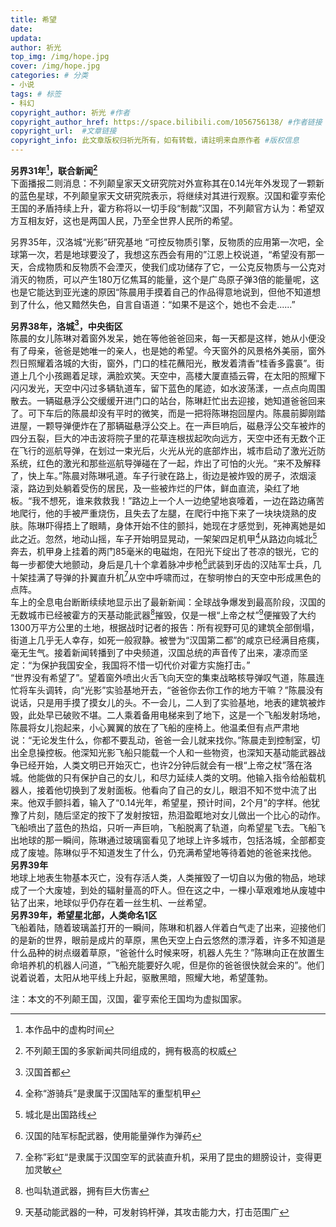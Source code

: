 ```yaml
---
title: 希望
date: 
updata: 
author: 祈光
top_img: /img/hope.jpg
cover: /img/hope.jpg
categories: # 分类
- 小说
tags: # 标签
- 科幻
copyright_author: 祈光 #作者
copyright_author_href: https://space.bilibili.com/1056756138/ #作者链接
copyright_url:  #文章链接
copyright_info: 此文章版权归祈光所有，如有转载，请註明来自原作者 #版权信息
---
```


**另界31年[^1]，联合新闻[^2]**  
下面播报二则消息：不列颠皇家天文研究院对外宣称其在0.14光年外发现了一颗新的蓝色星球，不列颠皇家天文研究院表示，将继续对其进行观察。汉国和霍亨索伦王国的矛盾持续上升，霍方称将以一切手段“制裁”汉国，不列颠官方认为：希望双方互相友好，这也是两国人民，乃至全世界人民所的希望。

另界35年，汉洛城“光影”研究基地
“可控反物质引擎，反物质的应用第一次吧，全球第一次，若是地球要没了，我想这东西会有用的”江恩上校说道，“希望没有那一天，合成物质和反物质不会湮灭，使我们成功储存了它，一公克反物质与一公克对消灭的物质，可以产生180万亿焦耳的能量，这个是广岛原子弹3倍的能量呢，这也是它能达到亚光速的原因“陈晨用手摸着自己的作品得意地说到，但他不知道想到了什么，他又黯然失色，自言自语道：“如果不是这个，她也不会走......”

**另界38年，洛城[^3]，中央街区**  
陈晨的女儿陈琳对着窗外发呆，她在等他爸爸回来，每一天都是这样，她从小便没有了母亲，爸爸是她唯一的亲人，也是她的希望。今天窗外的风景格外美丽，窗外烈日照耀着洛城的大街，窗外，门口的桂花蘸阳光，散发着清香“桂香多露裛”。街道上几个小孩踢着足球，满脸欢笑。天空中，高楼大厦直插云霄，在太阳的照耀下闪闪发光，天空中闪过多辆轨道车，留下蓝色的尾迹，如水波荡漾，一点点向周围散去。一辆磁悬浮公交缓缓开进门口的站台，陈琳赶忙出去迎接，她知道爸爸回来了。可下车后的陈晨却没有平时的微笑，而是一把将陈琳抱回屋内。陈晨前脚刚踏进屋，一颗导弹便炸在了那辆磁悬浮公交上。在一声巨响后，磁悬浮公交车被炸的四分五裂，巨大的冲击波将院子里的花草连根拔起吹向远方，天空中还有无数个正在飞行的巡航导弹，在划过一束光后，火光从光的底部炸出，城市启动了激光近防系统，红色的激光和那些巡航导弹碰在了一起，炸出了可怕的火光。“来不及解释了，快上车。”陈晨对陈琳吼道。车子行驶在路上，街边是被炸毁的房子，浓烟滚滚，路边到处躺着受伤的居民，及一些被炸烂的尸体，鲜血直流，染红了地板。“我不想死，谁来救救我！”路边上一个人一边绝望地哀嚎着，一边在路边痛苦地爬行，他的手被严重烧伤，且失去了左腿，在爬行中拖下来了一块块烧熟的皮肤。陈琳吓得捂上了眼睛，身体开始不住的颤抖，她现在才感觉到，死神离她是如此之近。忽然，地动山摇，车子开始明显晃动，一架架四足机甲[^4]从路边向城北[^5]奔去，机甲身上挂着的两门85毫米的电磁炮，在阳光下绽出了苍凉的银光，它的每一步都使大地颤动，身后是几十个拿着脉冲步枪[^6]武装到牙齿的汉陆军士兵，几十架挂满了导弹的扑翼直升机[^7]从空中呼啸而过，在黎明惨白的天空中形成黑色的点阵。  
车上的全息电台断断续续地显示出了最新新闻：全球战争爆发到最高阶段，汉国的无数城市已经被霍方的天基动能武器[^8]摧毁，仅是一根“上帝之杖”[^9]便摧毁了大约1300万平方公里的土地，根据战时记者的报告：所有视野可见的建筑全部倒塌，街道上几乎无人幸存，如死一般寂静。被誉为“汉国第二都”的咸京已经满目疮痍，毫无生气。接着新闻转播到了中央频道，汉国总统的声音传了出来，凄凉而坚定：“为保护我国安全，我国将不惜一切代价对霍方实施打击。”  
“世界没有希望了”。望着窗外喷出火舌飞向天空的集束战略核导弹叹气道，陈晨连忙将车头调转，向“光影”实验基地开去，“爸爸你去你工作的地方干嘛？”陈晨没有说话，只是用手摸了摸女儿的头。不一会儿，二人到了实验基地，地表的建筑被炸毁，此处早已破败不堪。二人乘着备用电梯来到了地下，这是一个飞船发射场地，陈晨将女儿抱起来，小心翼翼的放在了飞船的座椅上。他温柔但有点严肃地说：“无论发生什么，你都不要乱动，爸爸一会儿就来找你。”陈晨走到控制室，切出全息操控板。他深知光影飞船只能载一个人和一些物资，也深知天基动能武器战争已经开始，人类文明已开始灭亡，也许2分钟后就会有一根“上帝之杖”落在洛城。他能做的只有保护自己的女儿，和尽力延续人类的文明。他输入指令给船载机器人，接着他切换到了发射面板。他看向了自己的女儿，眼泪不知不觉中流了出来。他双手颤抖着，输入了“0.14光年，希望星，预计时间，2个月”的字样。他犹豫了片刻，随后坚定的按下了发射按钮，热泪盈眶地对女儿做出一个比心的动作。飞船喷出了蓝色的热焰，只听一声巨响，飞船脱离了轨道，向希望星飞去。飞船飞出地球的那一瞬间，陈琳通过玻璃窗看见了地球上许多城市，包括洛城，全部都变成了废墟。陈琳似乎不知道发生了什么，仍充满希望地等待着她的爸爸来找他。  
**另界39年**  
地球上地表生物基本灭亡，没有存活人类，人类摧毁了一切自以为傲的物品，地球成了一个大废墟，到处的辐射量高的吓人。但在这之中，一棵小草艰难地从废墟中钻了出来，地球似乎仍存在着一丝生机、一丝希望。  
**另界39年，希望星北部，人类命名1区**  
飞船着陆，随着玻璃盖打开的一瞬间，陈琳和机器人伴着白气走了出来，迎接他们的是新的世界，眼前是成片的草原，黑色天空上白云悠然的漂浮着，许多不知道是什么品种的树点缀着草原，“爸爸什么时候来呀，机器人先生？”陈琳向正在放置生命培养机的机器人问道，“飞船充能要好久呢，但是你的爸爸很快就会来的”。他们说着说着，太阳从地平线上升起，驱散黑暗，照耀大地，希望蓬勃。

注：本文的不列颠王国，汉国，霍亨索伦王国均为虚拟国家。  
[^1]:本作品中的虚构时间  
[^2]:不列颠王国的多家新闻共同组成的，拥有极高的权威  
[^3]:汉国首都  
[^4]:全称“游骑兵”是隶属于汉国陆军的重型机甲  
[^5]:城北是出国路线  
[^6]:汉国的陆军标配武器，使用能量弹作为弹药  
[^7]:全称”彩虹“是隶属于汉国空军的武装直升机，采用了昆虫的翅膀设计，变得更加灵敏  
[^8]:也叫轨道武器，拥有巨大伤害  
[^9]:天基动能武器的一种，可发射钨杆弹，其攻击能力大，打击范围广  
